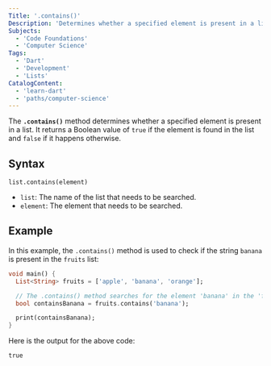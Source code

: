 ```yaml
---
Title: '.contains()'
Description: 'Determines whether a specified element is present in a list.'
Subjects:
  - 'Code Foundations'
  - 'Computer Science'
Tags:
  - 'Dart'
  - 'Development'
  - 'Lists'
CatalogContent:
  - 'learn-dart'
  - 'paths/computer-science'
---
```


The **`.contains()`** method determines whether a specified element is present in a list. It returns a Boolean value of `true` if the element is found in the list and `false` if it happens otherwise.

## Syntax

```pseudo
list.contains(element)
```

- `list`: The name of the list that needs to be searched.
- `element`: The element that needs to be searched.

## Example

In this example, the `.contains()` method is used to check if the string `banana` is present in the `fruits` list:

```dart
void main() {
  List<String> fruits = ['apple', 'banana', 'orange'];

  // The .contains() method searches for the element 'banana' in the 'fruits' list
  bool containsBanana = fruits.contains('banana');

  print(containsBanana);
}
```

Here is the output for the above code:

```shell
true
```
